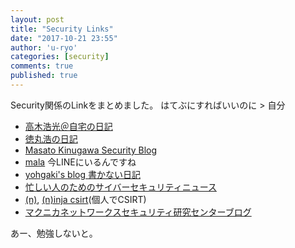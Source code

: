```yaml
---
layout: post
title: "Security Links"
date: "2017-10-21 23:55"
author: 'u-ryo'
categories: [security]
comments: true
published: true
---
```

Security関係のLinkをまとめました。
はてぶにすればいいのに > 自分

* [高木浩光＠自宅の日記](https://takagi-hiromitsu.jp/diary/)
* [徳丸浩の日記](https://blog.tokumaru.org/)
* [Masato Kinugawa Security Blog](http://masatokinugawa.l0.cm/)
* [mala](https://gist.github.com/mala) 今LINEにいるんですね
* [yohgaki's blog 書かない日記](https://blog.ohgaki.net/)
* [忙しい人のためのサイバーセキュリティニュース](http://nanashi0x.hatenablog.com/)
* [(n)](http://n.pentest.ninja/), [(n)inja csirt](http://csirt.ninja/)(個人でCSIRT)
* [マクニカネットワークスセキュリティ研究センターブログ](http://blog.macnica.net/)

あー、勉強しないと。
